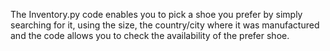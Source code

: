 The Inventory.py code enables you to pick a shoe you prefer by simply searching for it, using the size, the country/city where it was manufactured and the code allows you to check the availability of the prefer shoe.

